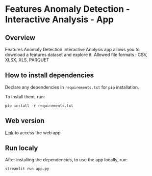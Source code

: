 # Features Anomaly Detection - Interactive Analysis - App

## Overview

Features Anomaly Detection Interactive Analysis app allows you to download a features dataset and explore it.
Allowed file formats : CSV, XLSX, XLS, PARQUET 

## How to install dependencies

Declare any dependencies in `requirements.txt` for `pip` installation.

To install them, run:

```
pip install -r requirements.txt
```

## Web version

[Link](https://impact-initiatives-interactive-data-explorer-app.streamlit.app/) to access the web app

## Run localy

After installing the dependencies, to use the app locally, run:

```
streamlit run app.py
```